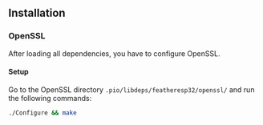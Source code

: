 ## Installation
### OpenSSL
After loading all dependencies, you have to configure OpenSSL.
#### Setup
Go to the OpenSSL directory `.pio/libdeps/featheresp32/openssl/` and run the following commands:
```bash
./Configure && make
```
